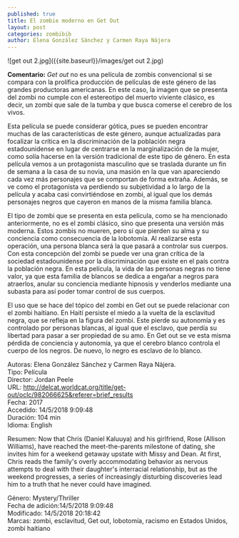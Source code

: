 ```yaml
---
published: true
title: El zombie moderno en Get Out
layout: post
categories: zombibib
author: Elena González Sánchez y Carmen Raya Nájera
---
```


![get out 2.jpg]({{site.baseurl}}/images/get out 2.jpg)

**Comentario:** _Get out_ no es una película de zombis convencional si se compara con la prolífica producción de películas de este género de las grandes productoras americanas. En este caso, la imagen que se presenta del zombi no cumple con el estereotipo del muerto viviente clásico, es decir, un zombi que sale de la tumba y que busca comerse el cerebro de los vivos.

Esta película se puede considerar gótica, pues se pueden encontrar muchas de las características de este género, aunque actualizadas para focalizar la crítica en la discriminación de la población negra estadounidense en lugar de centrarse en la marginalización de la mujer, como solía hacerse en la versión tradicional de este tipo de género. En esta película vemos a un protagonista masculino que se traslada durante un fin de semana a la casa de su novia, una masión en la que van apareciendo cada vez más personajes que se comportan de forma extraña. Además, se ve como el protagonista va perdiendo su subjetividad a lo largo de la película y acaba casi convirtiéndose en zombi, al igual que los demás personajes negros que cayeron en manos de la misma familia blanca.

El tipo de zombi que se presenta en esta película, como se ha mencionado anteriormente, no es el zombi clásico, sino que presenta una versión más moderna. Estos zombis no mueren, pero sí que pierden su alma y su conciencia como consecuencia de la lobotomía. Al realizarse esta operación, una persona blanca será la que pasará a controlar sus cuerpos. Con esta concepción del zombi se puede ver una gran crítica de la sociedad estadounidense por la discriminación que existe en el país contra la población negra. En esta película, la vida de las personas negras no tiene valor, ya que esta familia de blancos se dedica a engañar a negros para atraerlos, anular su conciencia mediante hipnosis y venderlos mediante una subasta para así poder tomar control de sus cuerpos.

El uso que se hace del tópico del zombi en Get out se puede relacionar con el zombi haitiano. En Haití persiste el miedo a la vuelta de la esclavitud negra, que se refleja en la figura del zombi. Este pierde su autonomía y es controlado por personas blancas, al igual que el esclavo, que perdía su libertad para pasar a ser propiedad de su amo. En Get out se ve esta misma pérdida de conciencia y autonomía, ya que el cerebro blanco controla el cuerpo de los negros. De nuevo, lo negro es esclavo de lo blanco.

Autoras: Elena González Sánchez y Carmen Raya Nájera.  
Tipo: Película  
Director: Jordan Peele  
URL: http://delcat.worldcat.org/title/get-out/oclc/982066625&referer=brief_results  
Fecha: 2017  
Accedido: 14/5/2018 9:09:48  
Duración: 104 min  
Idioma: English  

Resumen: Now that Chris (Daniel Kaluuya) and his girlfriend, Rose (Allison Williams), have reached the meet-the-parents milestone of dating, she invites him for a weekend getaway upstate with Missy and Dean. At first, Chris reads the family's overly accommodating behavior as nervous attempts to deal with their daughter's interracial relationship, but as the weekend progresses, a series of increasingly disturbing discoveries lead him to a truth that he never could have imagined.  

Género: Mystery/Thriller  
Fecha de adición:14/5/2018 9:09:48  
Modificado: 14/5/2018 20:18:42  
Marcas: zombi, esclavitud, Get out, lobotomía, racismo en Estados Unidos, zombi haitiano 
